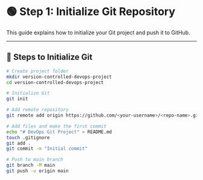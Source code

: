 # 🟢 Step 1: Initialize Git Repository

This guide explains how to initialize your Git project and push it to GitHub.

---

## 🔧 Steps to Initialize Git

```bash
# Create project folder
mkdir version-controlled-devops-project
cd version-controlled-devops-project

# Initialize Git
git init

# Add remote repository
git remote add origin https://github.com/<your-username>/<repo-name>.git

# Add files and make the first commit
echo "# DevOps Git Project" > README.md
touch .gitignore
git add .
git commit -m "Initial commit"

# Push to main branch
git branch -M main
git push -u origin main
